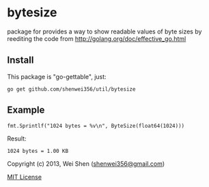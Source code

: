 bytesize
========

package for provides a way to show readable values of byte sizes by reediting the code from http://golang.org/doc/effective_go.html

Install
-------
This package is "go-gettable", just:

    go get github.com/shenwei356/util/bytesize

Example
-------
    
    fmt.Sprintlf("1024 bytes = %v\n", ByteSize(float64(1024)))

Result:

    1024 bytes = 1.00 KB

Copyright (c) 2013, Wei Shen (shenwei356@gmail.com)

[MIT License](https://github.com/shenwei356/util/bytesize/master/LICENSE)